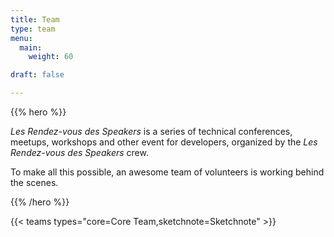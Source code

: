 ```yaml
---
title: Team
type: team
menu:
  main:
    weight: 60

draft: false

---
```


{{% hero %}}

*Les Rendez-vous des Speakers* is a series of technical conferences, meetups, workshops and other event for developers, organized by the *Les Rendez-vous des Speakers* crew.

To make all this possible, an awesome team of volunteers is working behind the scenes.

{{% /hero %}}

<!-- ... -->

{{< teams types="core=Core Team,sketchnote=Sketchnote"  >}}

<!-- ... -->

